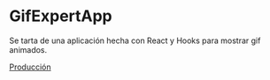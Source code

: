 # GifExpertApp

Se tarta de una aplicación hecha con React y Hooks para mostrar gif animados.

[Producción](https://github.com/robermx/gifexpertapp)
